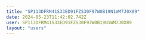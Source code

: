 ```yaml
---
title: "SP113DFRM41S33ED91FZS30F97W0B19N1WM7J0X89"
date: 2024-05-23T11:42:02.742Z
user: SP113DFRM41S33ED91FZS30F97W0B19N1WM7J0X89
layout: "users"
---
```

    